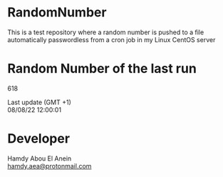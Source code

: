 # RandomNumber    
This is a test repository where a random number is pushed to a file automatically passwordless from a cron job in my Linux CentOS server    
# Random Number of the last run   
618
      
Last update (GMT +1)    
08/08/22 12:00:01
# Developer    
Hamdy Abou El Anein   
hamdy.aea@protonmail.com
